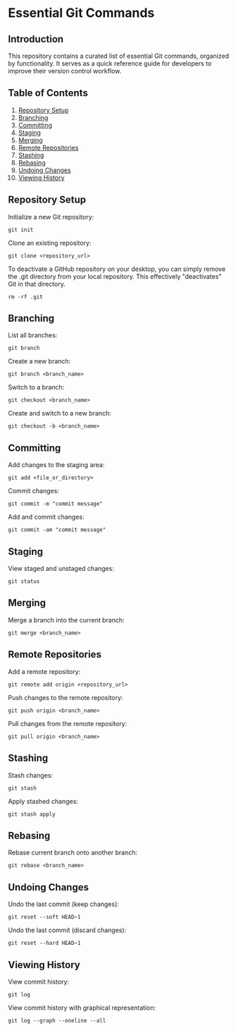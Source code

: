 # Essential Git Commands

## Introduction
This repository contains a curated list of essential Git commands, organized by functionality. It serves as a quick reference guide for developers to improve their version control workflow.

## Table of Contents
1. [Repository Setup](#repository-setup)
2. [Branching](#branching)
3. [Committing](#committing)
4. [Staging](#staging)
5. [Merging](#merging)
6. [Remote Repositories](#remote-repositories)
7. [Stashing](#stashing)
8. [Rebasing](#rebasing)
9. [Undoing Changes](#undoing-changes)
10. [Viewing History](#viewing-history)

## Repository Setup
Initialize a new Git repository:
  ```
  git init 
  ```

Clone an existing repository:
```
git clone <repository_url>
```
To deactivate a GitHub repository on your desktop, you can simply remove the .git directory from your local repository. This effectively "deactivates" Git in that directory.
```
rm -rf .git
```

## Branching

List all branches:
``` 
git branch
```
Create a new branch:
```
git branch <branch_name>
```
Switch to a branch:
```
git checkout <branch_name>
```
Create and switch to a new branch:
```
git checkout -b <branch_name>
```

## Committing
Add changes to the staging area:
```
git add <file_or_directory>
```
Commit changes:
```
git commit -m "commit message"
```
Add and commit changes:
```
git commit -am "commit message"
```

## Staging
View staged and unstaged changes:
```
git status
```

## Merging
Merge a branch into the current branch:
```
git merge <branch_name>
```

## Remote Repositories
Add a remote repository:
```
git remote add origin <repository_url>
```
Push changes to the remote repository:
```
git push origin <branch_name>
```
Pull changes from the remote repository:
```
git pull origin <branch_name>
```

## Stashing
Stash changes:
```
git stash
```
Apply stashed changes:
```
git stash apply
```

## Rebasing
Rebase current branch onto another branch:
```
git rebase <branch_name>
```

## Undoing Changes
Undo the last commit (keep changes):
```
git reset --soft HEAD~1
```

Undo the last commit (discard changes):
```
git reset --hard HEAD~1
```

## Viewing History
View commit history:
``` 
git log 
```

View commit history with graphical representation:
```
git log --graph --oneline --all
```
